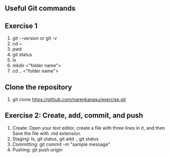 Useful Git commands
-------------------
Exercise 1
----------

1. git --version or git -v
2. cd ~
3. pwd
4. git status
5. ls
6. mkdir <"folder name">
7. cd .. <"folder name">

Clone the repository
--------------------

1. git clone https://github.com/narenkanasu/exercise.git


Exercise 2: Create, add, commit, and push
-----------------------------------------
1. Create: Open your text editor, create a file with three lines in it, and then Save the file with .md extension.
2. Staging: ls, git status, git add ., git status
3. Committing: git commit -m "sample message"
4. Pushing: git push origin
